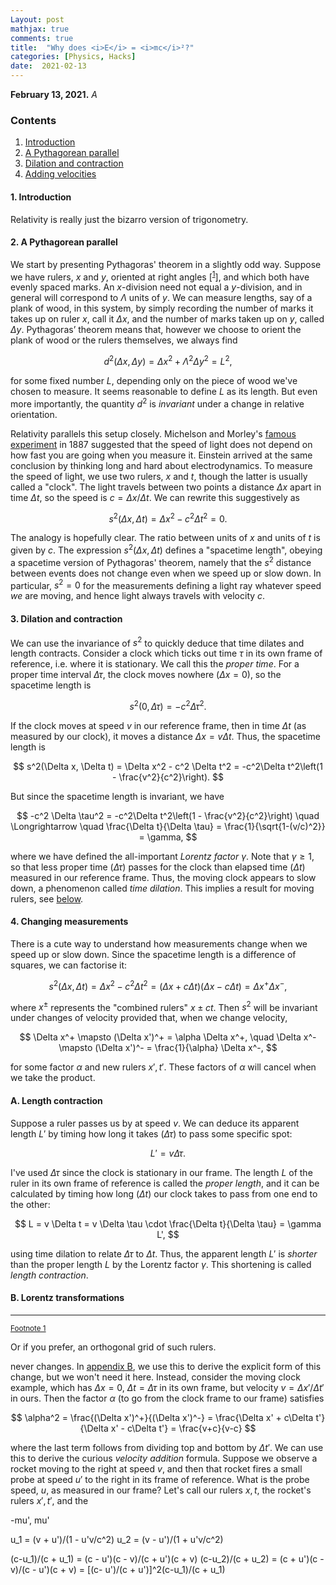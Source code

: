 ```yaml
---
Layout: post
mathjax: true
comments: true
title:  "Why does <i>E</i> = <i>mc</i>²?"
categories: [Physics, Hacks]
date:  2021-02-13
---
```


**February 13, 2021.** *A*

### Contents

1. <a href="#sec-1">Introduction</a>
2. <a href="#sec-2">A Pythagorean parallel</a>
3. <a href="#sec-3">Dilation and contraction</a>
4. <a href="#sec-4">Adding velocities</a>

#### 1. Introduction <a id="sec-1" name="sec-1"></a>

Relativity is really just the bizarro version of trigonometry.

#### 2. A Pythagorean parallel <a id="sec-2" name="sec-2"></a>

We start by presenting Pythagoras' theorem in a
slightly odd way.
Suppose we have rulers, $x$ and $y$, oriented at right angles
[<sup><a id="fnr.1" name="fnr.1" class="footref" href="#fn.1">1</a></sup>],
and which both have evenly spaced marks.
An $x$-division need not equal a $y$-division, and in general will
correspond to $\Lambda$ units of $y$.
We can measure lengths, say of a plank of wood, in this system, by
simply recording the number of marks it takes up on ruler $x$, call it
$\Delta x$, and the number of marks taken up on $y$, called $\Delta
y$.
Pythagoras’ theorem means that, however we choose to orient the plank
of wood or the rulers themselves, we always find

$$
d^2(\Delta x, \Delta y) = \Delta x^2 + \Lambda^2 \Delta y^2 = L^2,
$$

for some fixed number $L$, depending only on the piece of wood we've
chosen to measure.
It seems reasonable to define $L$ as its length.
But even more importantly, the quantity $d^2$ is *invariant* under a
change in relative orientation.

Relativity parallels this setup closely.
Michelson and Morley's
[famous experiment](https://en.wikipedia.org/wiki/Michelson%E2%80%93Morley_experiment)
in 1887 suggested that the speed of light does not depend on how fast
you are going when you measure it.
Einstein arrived at the same conclusion by thinking long and hard
about electrodynamics.
To measure the speed of light, we use two rulers, $x$ and $t$, though
the latter is usually called a "clock".
The light travels between two points a distance $\Delta x$ apart in
time $\Delta t$, so the speed is $c = \Delta x/\Delta t$.
We can rewrite this suggestively as

$$
s^2(\Delta x, \Delta t) = \Delta x^2 - c^2 \Delta t^2 = 0.
$$

The analogy is hopefully clear.
The ratio between units of $x$ and units of $t$ is given by $c$.
The expression $s^2(\Delta x, \Delta t)$ defines a "spacetime length",
obeying a spacetime version of Pythagoras' theorem, namely that the
$s^2$ distance between events does not change even when we speed up or
slow down.
In particular, $s^2 = 0$ for the measurements defining a light ray
whatever speed *we* are moving, and hence light always travels with
velocity $c$.

#### 3. Dilation and contraction <a id="sec-3" name="sec-3"></a>

We can use the invariance of $s^2$ to quickly deduce that time dilates
and length contracts.
Consider a clock which ticks out time $\tau$ in its own frame of
reference, i.e. where it is stationary.
We call this the *proper time*.
For a proper time interval $\Delta \tau$, the clock moves nowhere
($\Delta x= 0$), so
the spacetime length is

$$
s^2(0, \Delta \tau) = -c^2 \Delta \tau^2.
$$

If the clock moves at speed $v$ in our reference frame, then in time
$\Delta t$ (as measured by our clock), it moves a distance $\Delta x =
v \Delta t$.
Thus, the spacetime length is

$$
s^2(\Delta x, \Delta t) = \Delta x^2 - c^2 \Delta t^2 = -c^2\Delta
t^2\left(1 - \frac{v^2}{c^2}\right).
$$

But since the spacetime length is invariant, we have

$$
-c^2 \Delta \tau^2 = -c^2\Delta t^2\left(1 - \frac{v^2}{c^2}\right)
\quad \Longrightarrow \quad \frac{\Delta t}{\Delta \tau} =
\frac{1}{\sqrt{1-(v/c)^2}} = \gamma,
$$

where we have defined the all-important *Lorentz factor* $\gamma$.
Note that $\gamma \geq 1$, so that less proper time ($\Delta \tau$)
passes for the clock than elapsed time ($\Delta t$) measured in our reference frame.
Thus, the moving clock appears to slow down, a phenomenon called *time
dilation*.
This implies a result for moving rulers, see <a href="#sec-A">below</a>.

#### 4. Changing measurements <a id="sec-4" name="sec-4"></a>

There is a cute way to understand how measurements change when we
speed up or slow down.
Since the spacetime length is a difference of squares, we can
factorise it:

$$
s^2(\Delta x, \Delta t) = \Delta x^2 - c^2 \Delta t^2 = (\Delta x + c
\Delta t) (\Delta x - c \Delta t) = \Delta x^+ \Delta x^-,
$$

where $x^\pm$ represents the "combined rulers" $x \pm ct$.
Then $s^2$ will be invariant under changes of velocity provided that,
when we change velocity,

$$
\Delta x^+ \mapsto (\Delta x')^+ = \alpha \Delta x^+, \quad \Delta x^-
\mapsto (\Delta x')^- = \frac{1}{\alpha} \Delta x^-,
$$

for some factor $\alpha$ and new rulers $x', t'$. These factors of
$\alpha$ will cancel when we take the product.
<!-- , ensuring that $s^2$ -->

<!-- https://www.feynmanlectures.caltech.edu/I_16.html -->

#### A. Length contraction <a id="sec-A" name="sec-A"></a>

Suppose a ruler passes us by at speed $v$.
We can deduce its apparent length $L'$ by timing how long it takes
($\Delta \tau$) to pass some specific spot:

$$
L' = v\Delta \tau.
$$

I've used $\Delta \tau$ since the clock is stationary in our frame.
The length $L$ of the ruler in its own frame of reference is called
the *proper length*, and it can be calculated by timing how long
($\Delta t$) our clock takes to pass from one end to the other:

$$
L = v \Delta t = v \Delta \tau \cdot \frac{\Delta t}{\Delta \tau} =
\gamma L',
$$

using time dilation to relate $\Delta \tau$ to $\Delta t$.
Thus, the apparent length $L'$ is *shorter* than the proper length $L$ by
the Lorentz factor $\gamma$.
This shortening is called *length contraction*.

#### B. Lorentz transformations <a id="sec-B" name="sec-B"></a>

---

<div class="footdef"><sup><a id="fn.1" name="fn.1" class="footnum"
href="#fnr.1">Footnote 1</a></sup> <p class="footpara">
Or if you prefer, an orthogonal grid of such rulers.
</p></div>

never changes.
In <a href="#sec-B">appendix B</a>, we use this to derive the explicit
form of this change, but we won't need it here.
Instead, consider the moving clock example, which has $\Delta x = 0$,
$\Delta t = \Delta \tau$ in its own frame, but velocity $v = \Delta
x'/\Delta t'$ in ours.
Then the factor $\alpha$ (to go from the clock frame to our frame)
satisfies

$$
\alpha^2 = \frac{(\Delta x')^+}{(\Delta x')^-} = \frac{\Delta x' +
c\Delta t'}{\Delta x' - c\Delta t'} = \frac{v+c}{v-c}
$$

where the last term follows from dividing top and bottom by $\Delta t'$.
We can use this to derive the curious *velocity addition* formula.
Suppose we observe a rocket moving to the right at
speed $v$, and then that rocket fires a small probe at speed $u'$ to
the right in its frame of reference.
What is the probe speed, $u$, as measured in our frame?
Let's call our rulers $x, t$, the rocket's rulers $x', t'$, and the 

-mu', mu'

u_1 = (v + u')/(1 - u'v/c^2)
u_2 = (v - u')/(1 + u'v/c^2)

(c-u_1)/(c + u_1) = (c - u')(c - v)/(c + u')(c + v)
(c-u_2)/(c + u_2) = (c + u')(c - v)/(c - u')(c + v)
= [(c- u')/(c + u')]^2(c-u_1)/(c + u_1)
